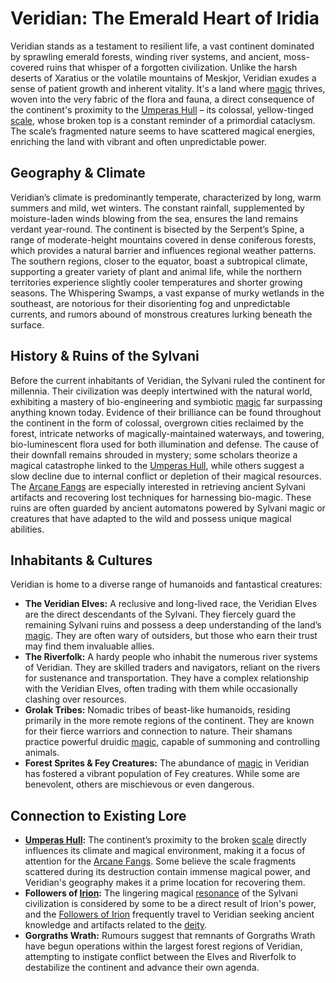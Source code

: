# Veridian: The Emerald Heart of Iridia

Veridian stands as a testament to resilient life, a vast continent dominated by sprawling emerald forests, winding river systems, and ancient, moss-covered ruins that whisper of a forgotten civilization. Unlike the harsh deserts of Xaratius or the volatile mountains of Meskjor, Veridian exudes a sense of patient growth and inherent vitality. It's a land where [magic](/structure/mechanic/magic.md) thrives, woven into the very fabric of the flora and fauna, a direct consequence of the continent's proximity to the [Umperas Hull](/geography/scale/umperas-hull.md) – its colossal, yellow-tinged [scale](/geography/landmark/scale.md), whose broken top is a constant reminder of a primordial cataclysm. The scale’s fragmented nature seems to have scattered magical energies, enriching the land with vibrant and often unpredictable power.

## Geography & Climate

Veridian’s climate is predominantly temperate, characterized by long, warm summers and mild, wet winters. The constant rainfall, supplemented by moisture-laden winds blowing from the sea, ensures the land remains verdant year-round. The continent is bisected by the Serpent’s Spine, a range of moderate-height mountains covered in dense coniferous forests, which provides a natural barrier and influences regional weather patterns.  The southern regions, closer to the equator, boast a subtropical climate, supporting a greater variety of plant and animal life, while the northern territories experience slightly cooler temperatures and shorter growing seasons. The Whispering Swamps, a vast expanse of murky wetlands in the southeast, are notorious for their disorienting fog and unpredictable currents, and rumors abound of monstrous creatures lurking beneath the surface.

## History & Ruins of the Sylvani

Before the current inhabitants of Veridian, the Sylvani ruled the continent for millennia. Their civilization was deeply intertwined with the natural world, exhibiting a mastery of bio-engineering and symbiotic [magic](/structure/mechanic/magic.md) far surpassing anything known today. Evidence of their brilliance can be found throughout the continent in the form of colossal, overgrown cities reclaimed by the forest, intricate networks of magically-maintained waterways, and towering, bio-luminescent flora used for both illumination and defense. The cause of their downfall remains shrouded in mystery; some scholars theorize a magical catastrophe linked to the [Umperas Hull](/geography/scale/umperas-hull.md), while others suggest a slow decline due to internal conflict or depletion of their magical resources.  The [Arcane Fangs](/structure/society/factions/arcane-fangs.md) are especially interested in retrieving ancient Sylvani artifacts and recovering lost techniques for harnessing bio-magic. These ruins are often guarded by ancient automatons powered by Sylvani magic or creatures that have adapted to the wild and possess unique magical abilities.

## Inhabitants & Cultures

Veridian is home to a diverse range of humanoids and fantastical creatures:

*   **The Veridian Elves:** A reclusive and long-lived race, the Veridian Elves are the direct descendants of the Sylvani. They fiercely guard the remaining Sylvani ruins and possess a deep understanding of the land’s [magic](/structure/mechanic/magic.md). They are often wary of outsiders, but those who earn their trust may find them invaluable allies.
*   **The Riverfolk:** A hardy people who inhabit the numerous river systems of Veridian. They are skilled traders and navigators, reliant on the rivers for sustenance and transportation.  They have a complex relationship with the Veridian Elves, often trading with them while occasionally clashing over resources.
*   **Grolak Tribes:** Nomadic tribes of beast-like humanoids, residing primarily in the more remote regions of the continent. They are known for their fierce warriors and connection to nature. Their shamans practice powerful druidic [magic](/structure/mechanic/magic.md), capable of summoning and controlling animals.
*   **Forest Sprites & Fey Creatures:** The abundance of [magic](/structure/mechanic/magic.md) in Veridian has fostered a vibrant population of Fey creatures. While some are benevolent, others are mischievous or even dangerous.

## Connection to Existing Lore

*   **[Umperas Hull](/geography/scale/umperas-hull.md):** The continent’s proximity to the broken [scale](/geography/landmark/scale.md) directly influences its climate and magical environment, making it a focus of attention for the [Arcane Fangs](/structure/society/factions/arcane-fangs.md).  Some believe the scale fragments scattered during its destruction contain immense magical power, and Veridian's geography makes it a prime location for recovering them.
*   **Followers of [Irion](/being/deity/irion.md):** The lingering magical [resonance](/raw/20250501/resonance/resonance.md) of the Sylvani civilization is considered by some to be a direct result of Irion's power, and the [Followers of Irion](/structure/society/factions/followers-of-irion.md) frequently travel to Veridian seeking ancient knowledge and artifacts related to the [deity](/structure/mechanic/deity.md).
*   **Gorgraths Wrath:** Rumours suggest that remnants of Gorgraths Wrath have begun operations within the largest forest regions of Veridian, attempting to instigate conflict between the Elves and Riverfolk to destabilize the continent and advance their own agenda.

